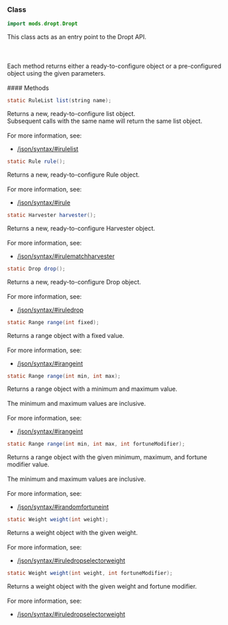 ### Class

```java
import mods.dropt.Dropt
```

<div class="zen-description zen-class-description">
This class acts as an entry point to the Dropt API.<br/>
<br/>
<br/>
<br/>
Each method returns either a ready-to-configure object or a pre-configured object using the given parameters.<br/>
<br/>

</div>
#### Methods

```java
static RuleList list(string name);
```
<div class="zen-description zen-method-description">
Returns a new, ready-to-configure list object.<br/>
Subsequent calls with the same name will return the same list object.<br/>
<br/>For more information, see:
<ul><li><a href="/json/syntax/#irulelist">/json/syntax/#irulelist</a></li></ul></div>

```java
static Rule rule();
```
<div class="zen-description zen-method-description">
Returns a new, ready-to-configure Rule object.<br/>
<br/>For more information, see:
<ul><li><a href="/json/syntax/#irule">/json/syntax/#irule</a></li></ul></div>

```java
static Harvester harvester();
```
<div class="zen-description zen-method-description">
Returns a new, ready-to-configure Harvester object.<br/>
<br/>For more information, see:
<ul><li><a href="/json/syntax/#irulematchharvester">/json/syntax/#irulematchharvester</a></li></ul></div>

```java
static Drop drop();
```
<div class="zen-description zen-method-description">
Returns a new, ready-to-configure Drop object.<br/>
<br/>For more information, see:
<ul><li><a href="/json/syntax/#iruledrop">/json/syntax/#iruledrop</a></li></ul></div>

```java
static Range range(int fixed);
```
<div class="zen-description zen-method-description">
Returns a range object with a fixed value.<br/>
<br/>For more information, see:
<ul><li><a href="/json/syntax/#irangeint">/json/syntax/#irangeint</a></li></ul></div>

```java
static Range range(int min, int max);
```
<div class="zen-description zen-method-description">
Returns a range object with a minimum and maximum value.<br/>
<br/>
The minimum and maximum values are inclusive.<br/>
<br/>For more information, see:
<ul><li><a href="/json/syntax/#irangeint">/json/syntax/#irangeint</a></li></ul></div>

```java
static Range range(int min, int max, int fortuneModifier);
```
<div class="zen-description zen-method-description">
Returns a range object with the given minimum, maximum, and fortune modifier value.<br/>
<br/>
The minimum and maximum values are inclusive.<br/>
<br/>For more information, see:
<ul><li><a href="/json/syntax/#irandomfortuneint">/json/syntax/#irandomfortuneint</a></li></ul></div>

```java
static Weight weight(int weight);
```
<div class="zen-description zen-method-description">
Returns a weight object with the given weight.<br/>
<br/>For more information, see:
<ul><li><a href="/json/syntax/#iruledropselectorweight">/json/syntax/#iruledropselectorweight</a></li></ul></div>

```java
static Weight weight(int weight, int fortuneModifier);
```
<div class="zen-description zen-method-description">
Returns a weight object with the given weight and fortune modifier.<br/>
<br/>For more information, see:
<ul><li><a href="/json/syntax/#iruledropselectorweight">/json/syntax/#iruledropselectorweight</a></li></ul></div>
